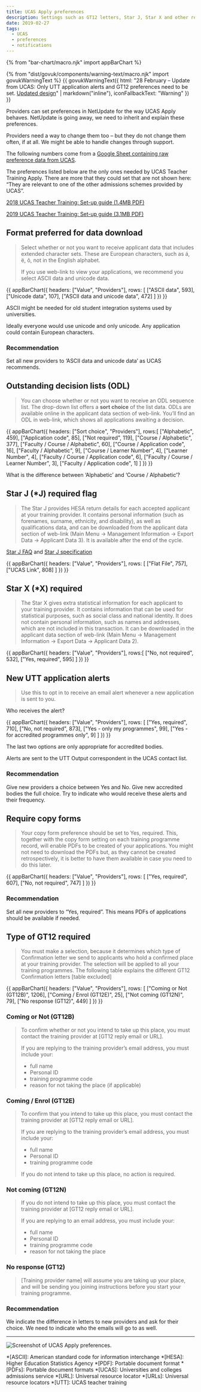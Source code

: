 ```yaml
---
title: UCAS Apply preferences
description: Settings such as GT12 letters, Star J, Star X and other requirements
date: 2019-02-27
tags:
  - UCAS
  - preferences
  - notifications
---
```

{% from "bar-chart/macro.njk" import appBarChart %}

{% from "dist/govuk/components/warning-text/macro.njk" import govukWarningText %}
{{ govukWarningText({
  html: "28 February – Update from UCAS: Only UTT application alerts and GT12 preferences need to be set. [Updated design](/publish-teacher-training-courses/ucas-apply-preferences-2)" | markdown("inline"),
  iconFallbackText: "Warning"
}) }}

Providers can set preferences in NetUpdate for the way UCAS Apply behaves. NetUpdate is going away, we need to inherit and explain these preferences.

Providers need a way to change them too – but they do not change them often, if at all. We might be able to handle changes through support.

The following numbers come from a [Google Sheet containing raw preference data from UCAS](https://docs.google.com/spreadsheets/d/11YlO-_mbXoBMdZq2rPFiu6-Api4CHHYHiza41grj94A/).

The preferences listed below are the only ones needed by UCAS Teacher Training Apply. There are more that they could set that are not shown here: “They are relevant to one of the other admissions schemes provided by UCAS”.

[2018 UCAS Teacher Training: Set-up guide (1.4MB PDF)](utt-set-up-guide.pdf)

[2019 UCAS Teacher Training: Set-up guide (3.1MB PDF)](ucas-teacher-training-set-up-guide-2019.pdf)

## Format preferred for data download

> Select whether or not you want to receive applicant data that includes extended character sets. These are European characters, such as á, ë, õ, not in the English alphabet.
>
> If you use web-link to view your applications, we recommend you select ASCII data and unicode data.

{{ appBarChart({
  headers: ["Value", "Providers"],
  rows: [
    ["ASCII data", 593],
    ["Unicode data", 107],
    ["ASCII data and unicode data", 472]
  ]
}) }}

ASCII might be needed for old student integration systems used by universities.

Ideally everyone would use unicode and only unicode. Any application could contain European characters.

### Recommendation

Set all new providers to ‘ASCII data and unicode data’ as UCAS recommends.

## Outstanding decision lists (ODL)

> You can choose whether or not you want to receive an ODL sequence list. The drop-down list offers a **sort choice** of the list data. ODLs are available online in the applicant data section of web-link. You’ll find an ODL in web-link, which shows all applications awaiting a decision.

{{ appBarChart({
  headers: ["Sort choice", "Providers"],
  rows:[
    ["Alphabetic", 459],
    ["Application code", 85],
    ["Not required", 119],
    ["Course / Alphabetic", 377],
    ["Faculty / Course / Alphabetic", 60],
    ["Course / Application code", 16],
    ["Faculty / Alphabetic", 9],
    ["Course / Learner Number", 4],
    ["Learner Number", 4],
    ["Faculty / Course / Application code", 6],
    ["Faculty / Course / Learner Number", 3],
    ["Faculty / Application code", 1]
  ]
}) }}

What is the difference between ‘Alphabetic’ and ‘Course / Alphabetic’?

## Star J (*J) required flag

> The Star J provides HESA return details for each accepted applicant at your training provider. It contains personal information (such as forenames, surname, ethnicity, and disability), as well as qualifications data, and can be downloaded from the applicant data section of web-link (Main Menu → Management Information → Export Data → Applicant Data 3). It is available after the end of the cycle.

[Star J FAQ](https://www.hesa.ac.uk/collection/c16051/starj) and [Star J specification](https://www.hesa.ac.uk/collection/c17051/starj_specification.pdf)

{{ appBarChart({
  headers: ["Value", "Providers"],
  rows: [
    ["Flat File", 757],
    ["UCAS Link", 808]
  ]
}) }}

## Star X (*X) required

> The Star X gives extra statistical information for each applicant to your training provider. It contains information that can be used for statistical purposes, such as social class and national identity. It does not contain personal information, such as names and addresses, which are not included in this transaction. It can be downloaded in the applicant data section of web-link (Main Menu → Management Information → Export Data → Applicant Data 2).

{{ appBarChart({
  headers: ["Value", "Providers"],
  rows:[
    ["No, not required", 532],
    ["Yes, required", 595]
  ]
}) }}

## New UTT application alerts

> Use this to opt in to receive an email alert whenever a new application is sent to you.

Who receives the alert?

{{ appBarChart({
  headers: ["Value", "Providers"],
  rows: [
    ["Yes, required", 710],
    ["No, not required", 873],
    ["Yes - only my programmes", 99],
    ["Yes - for accredited programmes only", 9]
  ]
}) }}

The last two options are only appropriate for accredited bodies.

Alerts are sent to the UTT Output correspondent in the UCAS contact list.

### Recommendation

Give new providers a choice between Yes and No. Give new accredited bodies the full choice. Try to indicate who would receive these alerts and their frequency.

## Require copy forms

> Your copy form preference should be set to Yes, required. This, together with the copy form setting on each training programme record, will enable PDFs to be created of your applications. You might not need to download the PDFs but, as they cannot be created retrospectively, it is better to have them available in case you need to do this later.

{{ appBarChart({
  headers: ["Value", "Providers"],
  rows: [
    ["Yes, required", 607],
    ["No, not required", 747]
  ]
}) }}

### Recommendation

Set all new providers to “Yes, required”. This means PDFs of applications should be available if needed.

## Type of GT12 required

> You must make a selection, because it determines which type of Confirmation letter we send to applicants who hold a confirmed place at your training provider. The selection will be applied to all your training programmes. The following table explains the different GT12 Confirmation letters [table excluded]

{{ appBarChart({
  headers: ["Value", "Providers"],
  rows: [
    ["Coming or Not (GT12B)", 1206],
    ["Coming / Enrol (GT12E)", 25],
    ["Not coming (GT12N)", 79],
    ["No response (GT12)", 449]
  ]
}) }}

### Coming or Not (GT12B)

> To confirm whether or not you intend to take up this place, you must contact the training provider at [GT12 reply email or URL].
>
> If you are replying to the training provider’s email address, you must include your:
>
> - full name
> - Personal ID
> - training programme code
> - reason for not taking the place (if applicable)

### Coming / Enrol (GT12E)

> To confirm that you intend to take up this place, you must contact the training provider at [GT12 reply email or URL].
>
> If you are replying to the training provider’s email address, you must include your:
>
> - full name
> - Personal ID
> - training programme code
>
> If you do not intend to take up this place, no action is required.

### Not coming (GT12N)

> If you do not intend to take up this place, you must contact the training provider at [GT12 reply email or URL].
>
> If you are replying to an email address, you must include your:
>
> - full name
> - Personal ID
> - training programme code
> - reason for not taking the place

### No response (GT12)

> [Training provider name] will assume you are taking up your place, and will be sending you joining instructions before you start your training programme.

### Recommendation

We indicate the difference in letters to new providers and ask for their choice. We need to indicate who the emails will go to as well.

* * *

![Screenshot of UCAS Apply preferences.](ucas-apply-preferences.png "UCAS Apply preferences")

*[ASCII]: American standard code for information interchange
*[HESA]: Higher Education Statistics Agency
*[PDF]: Portable document format
*[PDFs]: Portable document formats
*[UCAS]: Universities and colleges admissions service
*[URL]: Universal resource locator
*[URLs]: Universal resource locators
*[UTT]: UCAS teacher training
